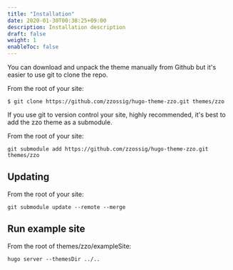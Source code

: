 ```yaml
---
title: "Installation"
date: 2020-01-30T00:38:25+09:00
description: Installation description
draft: false
weight: 1
enableToc: false
---
```


You can download and unpack the theme manually from Github but it's easier to use git to clone the repo.

From the root of your site:

```
$ git clone https://github.com/zzossig/hugo-theme-zzo.git themes/zzo
```

If you use git to version control your site, highly recommended, it's best to add the zzo theme as a submodule.

From the root of your site:

```
git submodule add https://github.com/zzossig/hugo-theme-zzo.git themes/zzo
```

## Updating

From the root of your site:

```
git submodule update --remote --merge
```

## Run example site

From the root of themes/zzo/exampleSite:

```
hugo server --themesDir ../..
```
